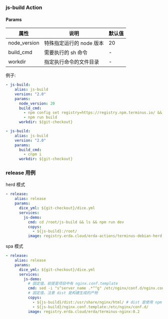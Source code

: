 ### js-build Action

#### Params

| 属性         | 说明                     | 默认值 |
| ------------ | ------------------------ | ------ |
| node_version | 特殊指定运行的 node 版本 | 20     |
| build_cmd    | 需要执行的 sh 命令       | -      |
| workdir      | 指定执行命令的文件目录   | -      |

例子:

```yaml
- js-build:
    alias: js-build
    version: "2.0"
    params:
      node_version: 20
      build_cmd:
        - npm config set registry=https://registry.npm.terminus.io/ && npm i
        - npm run build
      workdir: ${git-checkout}
```

```yaml
- js-build:
    alias: js-build
    version: "2.0"
    params:
      build_cmd:
        - cnpm i
      workdir: ${git-checkout}
```

### release 用例

herd 模式

```yaml
- release:
    alias: release
    params:
      dice_yml: ${git-checkout}/dice.yml
      services:
        js-demo:
          cmd: cd /root/js-build && ls && npm run dev
          copys:
            - ${js-build}:/root/
          image: registry.erda.cloud/erda-actions/terminus-debian-herd:1.1.27-n20.15
```

spa 模式

```yaml
- release:
    alias: release
    params:
      dice_yml: ${git-checkout}/dice.yml
      services:
        js-demo:
          # 固定值，前提是项目中有 nginx.conf.template
          cmd: sed -i "s^server_name .*^^g" /etc/nginx/conf.d/nginx.conf.template && envsubst "`printf '$%s' $(bash -c "compgen -e")`" < /etc/nginx/conf.d/nginx.conf.template > /etc/nginx/conf.d/default.conf && /usr/local/openresty/bin/openresty -g 'daemon off;'
          # 固定值，注意 dist 是构建生成的产物
          copys:
            - ${js-build}/dist:/usr/share/nginx/html/ # dist 是使用 npm run build 生成出来的目录，常见的目录有：public、dist 等
            - ${js-build}/nginx.conf.template:/etc/nginx/conf.d/
          image: registry.erda.cloud/erda/terminus-nginx:0.2
```
